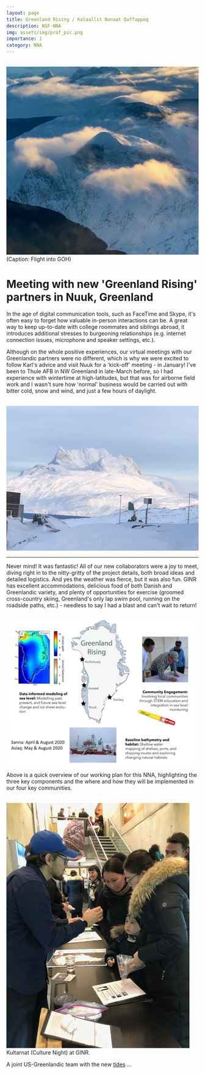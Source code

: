 ```yaml
---
layout: page
title: Greenland Rising / Kalaallit Nunaat Qaffappoq
description: NSF-NNA
img: assets/img/prof_pic.png
importance: 1
category: NNA
---
```


<br/><img src='/assets/img/Nuuk - 2010, January - 1 of 7.png'><br/>
(Caption: Flight into GOH)

Meeting with new 'Greenland Rising' partners in Nuuk, Greenland
======

In the age of digital communication tools, such as FaceTime and Skype, it's often easy to forget how valuable in-person interactions can be. A great way to keep up-to-date with college roommates and siblings abroad, it introduces additional stresses to burgeoning relationships (e.g. internet connection issues, microphone and speaker settings, etc.).

Although on the whole positive experiences, our virtual meetings with our Greenlandic partners were no different, which is why we were excited to follow Karl's advice and visit Nuuk for a 'kick-off' meeting - in January!  I've been to Thule AFB in NW Greenland in late-March before, so I had experience with wintertime at high-latitudes, but that was for airborne field work and I wasn't sure how 'normal' business would be carried out with bitter cold, snow and wind, and just a few hours of daylight.

<br/><img src='/assets/img/Nuuk - 2010, January - 5 of 7.png'><br/>

------

Never mind!  It was fantastic! All of our new collaborators were a joy to meet, diving right in to the nitty-gritty of the project details, both broad ideas and detailed logistics. And yes the weather was fierce, but it was also fun. GINR has excellent accommodations, delicious food of both Danish and Greenlandic variety, and plenty of opportunities for exercise (groomed cross-country skiing, Greenland's only lap swim pool, running on the roadside paths, etc.) - needless to say I had a blast and can't wait to return!

<br/><img src='/assets/img/NNA_workplan.png'><br/>

Above is a quick overview of our working plan for this NNA, highlighting the three key components and the where and how they will be implemented in our four key communities.

<br/><img src='/assets/img/Nuuk - 2010, January - 7 of 7.png'><br/>
Kultarnat (Culture Night) at GINR.

A joint US-Greenlandic team with the new [tides](https://www.nsf.gov/funding/pgm_summ.jsp?pims_id=505594 "NSF: NNA") ...